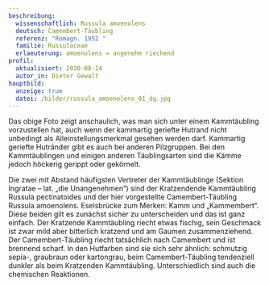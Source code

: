 ```yaml
---
beschreibung:
  wissenschaftlich: Russula amoenolens
  deutsch: Camembert-Täubling
  referenz: "Romagn. 1952 "
  familie: Russulaceae
  erlaeuterung: amoenolens = angenehm riechend
profil:
  aktualisiert: 2020-08-14
  autor_in: Dieter Gewalt
hauptbild:
  anzeige: true
  datei: /bilder/russula_amoenolens_01_dg.jpg
---
```

Das obige Foto zeigt anschaulich, was man sich unter einem Kammtäubling vorzustellen hat, auch wenn der kammartig geriefte Hutrand nicht unbedingt als Alleinstellungsmerkmal gesehen werden darf. Kammartig geriefte Hutränder gibt es auch bei anderen Pilzgruppen. Bei den Kammtäublingen und einigen anderen Täublingsarten sind die Kämme jedoch höckerig gerippt oder gekörnelt.

Die zwei mit Abstand häufigsten Vertreter der Kammtäublinge (Sektion Ingratae – lat. „die Unangenehmen“) sind der Kratzendende Kammtäubling Russula pectinatoides und der hier vorgestellte Camembert-Täubling Russula amoenolens. Eselsbrücke zum Merken: Kamm und „Kammembert“. Diese beiden gilt es zunächst sicher zu unterscheiden und das ist ganz einfach. Der Kratzende Kammtäubling riecht etwas fischig, sein Geschmack ist zwar mild aber bitterlich kratzend und am Gaumen zusammenziehend. Der Camembert-Täubling riecht tatsächlich nach Camembert und ist brennend scharf. In den Hutfarben sind sie sich sehr ähnlich: schmutzig sepia-, graubraun oder kartongrau, beim Camembert-Täubling tendenziell dunkler als beim Kratzenden Kammtäubling. Unterschiedlich sind auch die chemischen Reaktionen.
